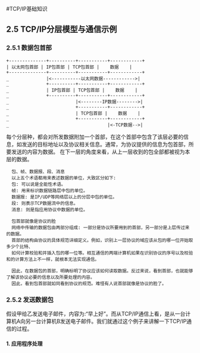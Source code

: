 #TCP/IP基础知识

## 2.5 TCP/IP分层模型与通信示例

### 2.5.1 数据包首部
```
+--------------+----------+-----------+------------+
| 以太网包首部 | IP包首部 | TCP包首部 |    数据    |
+--------------+----------+-----------+------------+
_              |<-----------以太网数据------------>|
_              +----------+-----------+------------+
_              | IP包首部 | TCP包首部 |    数据    |
_              +----------+-----------+------------+
_                         |<--------IP数据-------->|
_                         +-----------+------------+
_                         | TCP包首部 |    数据    |
_                         +-----------+------------+
_                                     |<-TCP数据-->|
```
  每个分层种，都会对所发数据附加一个首部，在这个首部中包含了该层必要的信息，如发送的目标地址以及协议相关信息。通常，为协议提供的信息为包首部，所要发送的内容为数据。 在下一层的角度来看，从上一层收到的包全部都被视为本层的数据。
  
```
  包、帧、数据报、段、消息
  以上五个术语都用来表述数据的单位，大致区分如下:
  包: 可以说是全能性术语。
  帧: 用来标识数据链路层中包的单位。 
  数据报: 是IP/UDP等网络层以上的分层中包的单位。 
  段: 则表示TCP数据流中的信息。
  消息: 则是指应用协议中数据的单位。
```

```
  包首部就像是协议的脸
  网络中传输的数据包由两部分组成: 一部分是协议所要用到的首部，另一部分是上层传过来的数据。
  首部的结构由协议的具体规范详细定义。例如，识别上一层协议的域应该从包的哪一位开始取多少个比特、
  如何计算校验和并插入包的哪一位等。相互通信的两端计算机如果在识别协议的序号以及校验和的计算方法上不一样，就根本无法实现通信。
  
  因此，在数据包的首部，明确标明了协议应该如何读取数据。反过来说，看到首部，也就能够了解该协议必要的信息以及所要处理的内容。
  因此，看到包首部就如同看到协议的规范。难怪有人说首部就像是协议的脸了。
```

### 2.5.2 发送数据包
  假设甲给乙发送电子邮件，内容为:“早上好”。而从TCP/IP通信上看，是从一台计算机A向另一台计算机B发送电子邮件。我们就通过这个例子来讲解一下TCP/IP通信的过程。
  
  #### 1. 应用程序处理
